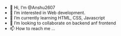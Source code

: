 - 👋 Hi, I’m @Anshu2607
- 👀 I’m interested in Web development.
- 🌱 I’m currently learning HTML, CSS, Javascript
- 💞️ I’m looking to collaborate on backend anf frontend
- 📫 How to reach me ...

<!---
Anshu2607/Anshu2607 is a ✨ special ✨ repository because its `README.md` (this file) appears on your GitHub profile.
You can click the Preview link to take a look at your changes.
--->
